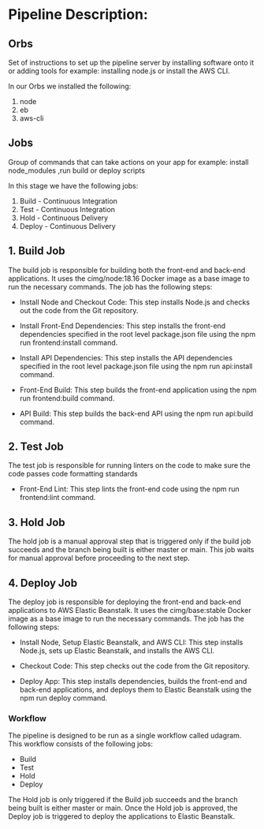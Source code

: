 # Pipeline Description:

## Orbs

Set of instructions to set up the pipeline server by installing software onto it or adding tools for example: installing node.js or install the AWS CLI.

In our Orbs we installed the following:

1. node
2. eb
3. aws-cli

## Jobs

Group of commands that can take actions on your app for example: install node_modules ,run  build or deploy scripts

In this stage we have the following jobs:

1. Build - Continuous Integration
2. Test - Continuous Integration
3. Hold - Continuous Delivery
4. Deploy - Continuous Delivery


## 1. Build Job

The build job is responsible for building both the front-end and back-end applications. It uses the cimg/node:18.16 Docker image as a base image to run the necessary commands. The job has the following steps:

* Install Node and Checkout Code: This step installs Node.js and checks out the code from the Git repository.

* Install Front-End Dependencies: This step installs the front-end dependencies specified in the root level package.json file using the npm run frontend:install command.

* Install API Dependencies: This step installs the API dependencies specified in the root level package.json file using the npm run api:install command.

* Front-End Build: This step builds the front-end application using the npm run frontend:build command.

* API Build: This step builds the back-end API using the npm run api:build command.

## 2. Test Job

The test job is responsible for running linters on the code to make sure the code passes code formatting standards

* Front-End Lint: This step lints the front-end code using the npm run frontend:lint command.

## 3. Hold Job

The hold job is a manual approval step that is triggered only if the build job succeeds and the branch being built is either master or main. This job waits for manual approval before proceeding to the next step.

## 4. Deploy Job

The deploy job is responsible for deploying the front-end and back-end applications to AWS Elastic Beanstalk. It uses the cimg/base:stable Docker image as a base image to run the necessary commands. The job has the following steps:

* Install Node, Setup Elastic Beanstalk, and AWS CLI: This step installs Node.js, sets up Elastic Beanstalk, and installs the AWS CLI.

* Checkout Code: This step checks out the code from the Git repository.

* Deploy App: This step installs dependencies, builds the front-end and back-end applications, and deploys them to Elastic Beanstalk using the npm run deploy command.

### Workflow
The pipeline is designed to be run as a single workflow called udagram. This workflow consists of the following jobs:

* Build
* Test
* Hold
* Deploy

The Hold job is only triggered if the Build job succeeds and the branch being built is either master or main. Once the Hold job is approved, the Deploy job is triggered to deploy the applications to Elastic Beanstalk.
